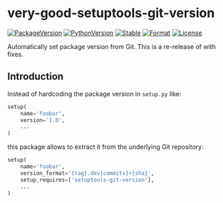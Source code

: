 # very-good-setuptools-git-version

[![PackageVersion][pypi-version]][pypi-home]
[![PythonVersion][python-version]][python-home]
[![Stable][pypi-status]][pypi-home]
[![Format][pypi-format]][pypi-home]
[![License][pypi-license]](LICENSE)

[pypi-version]: https://badge.fury.io/py/very-good-setuptools-git-version.svg
[pypi-license]: https://img.shields.io/pypi/l/very-good-setuptools-git-version.svg
[pypi-status]: https://img.shields.io/pypi/status/very-good-setuptools-git-version.svg
[pypi-format]: https://img.shields.io/pypi/format/very-good-setuptools-git-version.svg
[pypi-home]: https://badge.fury.io/py/very-good-setuptools-git-version
[python-version]: https://img.shields.io/pypi/pyversions/very-good-setuptools-git-version.svg
[python-home]: https://python.org

Automatically set package version from Git. This is a re-release of
[][setuptools-git-version] with fixes.

[setuptools-git-version]: https://github.com/pyfidelity/setuptools-git-version

## Introduction

Instead of hardcoding the package version in ``setup.py`` like:

```python
setup(
    name='foobar',
    version='1.0',
    ...
)
```

this package allows to extract it from the underlying Git repository:

```python
setup(
    name='foobar',
    version_format='{tag}.dev{commits}+{sha}',
    setup_requires=['setuptools-git-version'],
    ...
)
```
